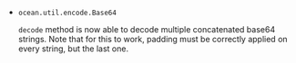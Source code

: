* `ocean.util.encode.Base64`

  `decode` method is now able to decode multiple concatenated base64 strings.
  Note that for this to work, padding must be correctly applied on every string,
  but the last one.
